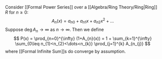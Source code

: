 Consider [[Formal Power Series]] over a [[Algebra/Ring Theory/Ring|Ring]] $R$ for $n\geq 0$:
$$
A_{n}(x) = a_{n 0}+ a_{n 1}x + a_{n 2} x^{2} + \dots
$$
Suppose $\deg A_{n}\to \infty$ as $n\to \infty$.
Then we define 
$$
P(x) = \prod_{n=0}^{\infty} (1+A_{n}(x)) = 1 + \sum_{k=1}^{\infty} \sum_{0\leq n_{1}<n_{2}<\dots<n_{k}} \prod_{j=1}^{k} A_{n_{j}}
$$
where [[Formal Infinite Sum]]s do converge by assumption.

